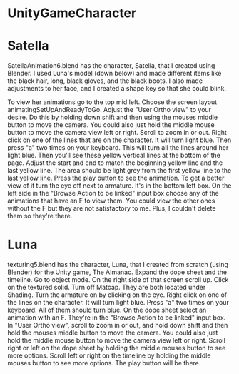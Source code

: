 # UnityGameCharacter
# Satella
SatellaAnimation6.blend has the character, Satella, that I created using Blender. I used Luna's model (down below) and made different items like the black hair, long, black gloves, and the black boots. I also made adjustments to her face, and I created a shape key so that she could blink.

To view her animations go to the top mid left. Choose the screen layout animatingSetUpAndReadyToGo. Adjust the "User Ortho view" to your
desire. Do this by holding down shift and then using the mouses middle button to move the camera. You could also just hold the middle mouse button to move the camera view left or right. Scroll to zoom in or out. Right click on one of the lines that are on the character. It will turn light blue. Then press "a" two times on your keyboard. This will turn all the lines around her light blue. Then you'll see these yellow vertical lines at the bottom of the page. Adjust the start and end to match the beginning yellow line and the last yellow line. The area should be light grey from the first yellow line to the last yellow line. Press the play button to see the animation. To get a better view of it turn the eye off next to armature. It's in the bottom left box. On the left side in the "Browse Action to be linked" input box choose any of the animations that have an F to view them. You could view the other ones without the F but they are not satisfactory to me. Plus, I couldn't delete them so they're there.

# Luna
texturing5.blend has the character, Luna, that I created from scratch (using Blender) for the Unity game, The Almanac. 
Expand the dope sheet and the timeline. Go to object mode. On the right side of that screen scroll up. Click on the textured solid. Turn off Matcap. They are both located under Shading. Turn the armature on by clicking on the eye. Right click on one of the lines on the character. It will turn light blue. Press "a" two times on your keyboard. All of them should turn blue. On the dope sheet select an animation with an F. They're in the "Browse Action to be linked" input box. In "User Ortho view", scroll to zoom in or out, and hold down shift and then hold the mouses middle button to move the camera. You could also just hold the middle mouse button to move the camera view left or right. Scroll right or left on the dope sheet by holding the middle mouses button to see more options. Scroll left or right on the timeline by holding the middle mouses button to see more options. The play button will be there. 

